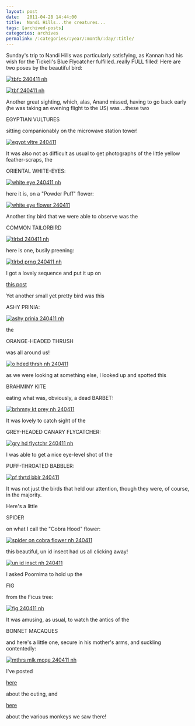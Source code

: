 ```yaml
---
layout: post
date:	2011-04-28 14:44:00
title:  Nandi Hills...the creatures...
tags: [archived-posts]
categories: archives
permalink: /:categories/:year/:month/:day/:title/
---
```

Sunday's trip to Nandi Hills was particularly satisfying, as Kannan had his wish for the Tickell's Blue Flycatcher fulfilled..really FULL filled! Here are two poses by the beautiful bird:


<a href="http://s1142.photobucket.com/albums/n602/Deepapctrsglr/?action=view&amp;current=IMG_3859.jpg" target="_blank"><img src="http://i1142.photobucket.com/albums/n602/Deepapctrsglr/IMG_3859.jpg" border="0" alt="tbfc 240411 nh"></a>


<a href="http://s1142.photobucket.com/albums/n602/Deepapctrsglr/?action=view&amp;current=IMG_3866.jpg" target="_blank"><img src="http://i1142.photobucket.com/albums/n602/Deepapctrsglr/IMG_3866.jpg" border="0" alt="tbf 240411 nh"></a>

<lj-cut text="more birds, and others...">


Another great sighting, which, alas, Anand missed, having to go back early (he was taking an evening flight to the US) was ...these two 

EGYPTIAN VULTURES

sitting companionably on the microwave station tower!

<a href="http://s1142.photobucket.com/albums/n602/Deepapctrsglr/?action=view&amp;current=IMG_3769-1.jpg" target="_blank"><img src="http://i1142.photobucket.com/albums/n602/Deepapctrsglr/IMG_3769-1.jpg" border="0" alt="egypt vltre 240411"></a>

It was also not as difficult as usual to get photographs of the little yellow feather-scraps, the 

ORIENTAL WHITE-EYES:

<a href="http://s1142.photobucket.com/albums/n602/Deepapctrsglr/?action=view&amp;current=IMG_3825.jpg" target="_blank"><img src="http://i1142.photobucket.com/albums/n602/Deepapctrsglr/IMG_3825.jpg" border="0" alt="white eye 240411 nh"></a>

here it is, on a "Powder Puff" flower:

<a href="http://s1142.photobucket.com/albums/n602/Deepapctrsglr/?action=view&amp;current=IMG_3802.jpg" target="_blank"><img src="http://i1142.photobucket.com/albums/n602/Deepapctrsglr/IMG_3802.jpg" border="0" alt="white eye flower 240411"></a>


Another tiny bird that we were able to observe was the 

COMMON TAILORBIRD

<a href="http://s1142.photobucket.com/albums/n602/Deepapctrsglr/?action=view&amp;current=IMG_3811-1.jpg" target="_blank"><img src="http://i1142.photobucket.com/albums/n602/Deepapctrsglr/IMG_3811-1.jpg" border="0" alt="tlrbd 240411 nh"></a>


here is one, busily preening:

<a href="http://s1142.photobucket.com/albums/n602/Deepapctrsglr/?action=view&amp;current=IMG_3748-1.jpg" target="_blank"><img src="http://i1142.photobucket.com/albums/n602/Deepapctrsglr/IMG_3748-1.jpg" border="0" alt="tlrbd prng 240411 nh"></a>


I got a lovely sequence and put it up on 

<a href="http://deponti.livejournal.com/807039.html"> this post </a>

Yet another small yet pretty bird was this

ASHY PRINIA:



<a href="http://s1142.photobucket.com/albums/n602/Deepapctrsglr/?action=view&amp;current=IMG_3743.jpg" target="_blank"><img src="http://i1142.photobucket.com/albums/n602/Deepapctrsglr/IMG_3743.jpg" border="0" alt="ashy prinia 240411 nh"></a>

the

ORANGE-HEADED THRUSH

was all around us!


<a href="http://s1142.photobucket.com/albums/n602/Deepapctrsglr/?action=view&amp;current=IMG_3737.jpg" target="_blank"><img src="http://i1142.photobucket.com/albums/n602/Deepapctrsglr/IMG_3737.jpg" border="0" alt="o hded thrsh nh 240411"></a>

as we were looking at something else, I looked up and spotted this

BRAHMINY KITE

eating what was, obviously, a dead BARBET:


<a href="http://s1142.photobucket.com/albums/n602/Deepapctrsglr/?action=view&amp;current=IMG_3842.jpg" target="_blank"><img src="http://i1142.photobucket.com/albums/n602/Deepapctrsglr/IMG_3842.jpg" border="0" alt="brhmny kt prey nh 240411"></a>



It was lovely to catch sight of the 

GREY-HEADED CANARY FLYCATCHER:


<a href="http://s1142.photobucket.com/albums/n602/Deepapctrsglr/?action=view&amp;current=IMG_3900.jpg" target="_blank"><img src="http://i1142.photobucket.com/albums/n602/Deepapctrsglr/IMG_3900.jpg" border="0" alt="gry hd flyctchr 240411 nh"></a>


I was able to get a nice eye-level shot of the

PUFF-THROATED BABBLER:


<a href="http://s1142.photobucket.com/albums/n602/Deepapctrsglr/?action=view&amp;current=IMG_3928-1.jpg" target="_blank"><img src="http://i1142.photobucket.com/albums/n602/Deepapctrsglr/IMG_3928-1.jpg" border="0" alt="pf thrtd bblr 240411"></a>



It was not just the birds that held our attention, though they were, of course, in the majority.

Here's a little

SPIDER

on what I call the "Cobra Hood" flower:


<a href="http://s1142.photobucket.com/albums/n602/Deepapctrsglr/?action=view&amp;current=IMG_3819.jpg" target="_blank"><img src="http://i1142.photobucket.com/albums/n602/Deepapctrsglr/IMG_3819.jpg" border="0" alt="spider on cobra flower nh 240411"></a>


this beautiful, un id insect had us all clicking away!


<a href="http://s1142.photobucket.com/albums/n602/Deepapctrsglr/?action=view&amp;current=IMG_3959.jpg" target="_blank"><img src="http://i1142.photobucket.com/albums/n602/Deepapctrsglr/IMG_3959.jpg" border="0" alt="un id insct nh 240411"></a>

I asked Poornima to hold up the 

FIG

from the Ficus tree:


<a href="http://s1142.photobucket.com/albums/n602/Deepapctrsglr/?action=view&amp;current=DSCF7751.jpg" target="_blank"><img src="http://i1142.photobucket.com/albums/n602/Deepapctrsglr/DSCF7751.jpg" border="0" alt="fig 240411 nh"></a>


</lj-cut>

It was amusing, as usual, to watch the antics of the

BONNET MACAQUES

and here's a little one, secure in his mother's arms, and suckling contentedly:

<a href="http://s1142.photobucket.com/albums/n602/Deepapctrsglr/?action=view&amp;current=IMG_3944.jpg" target="_blank"><img src="http://i1142.photobucket.com/albums/n602/Deepapctrsglr/IMG_3944.jpg" border="0" alt="mthrs mlk mcqe 240411 nh"></a>

I've posted

<a href="http://www.facebook.com/media/set/fbx/?set=a.10150163935198878.309594.587058877"> here </a>

about the outing, and 

<a href="http://www.facebook.com/media/set/fbx/?set=a.10150163397203878.308679.587058877"> here </a>

about the various monkeys we saw there!

